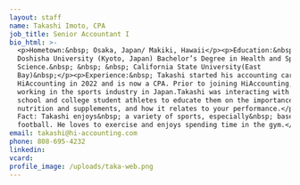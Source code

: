 ```yaml
---
layout: staff
name: Takashi Imoto, CPA
job_title: Senior Accountant I
bio_html: >-
  <p>Hometown:&nbsp; Osaka, Japan/ Makiki, Hawaii</p><p>Education:&nbsp;
  Doshisha University (Kyoto, Japan) Bachelor’s Degree in Health and Sports
  Science.&nbsp; &nbsp; &nbsp; California State University(East
  Bay)&nbsp;</p><p>Experience:&nbsp; Takashi started his accounting career at
  HiAccounting in 2022 and is now a CPA. Prior to joining HiAccounting, he was
  working in the sports industry in Japan.Takashi was interacting with high
  school and college student athletes to educate them on the importance of
  nutrition and supplements, and how it relates to your performance.</p><p>Fun
  Fact: Takashi enjoys&nbsp; a variety of sports, especially&nbsp; baseball and
  football. He loves to exercise and enjoys spending time in the gym.</p>
email: takashi@hi-accounting.com
phone: 808-695-4232
linkedin:
vcard:
profile_image: /uploads/taka-web.png
---
```

